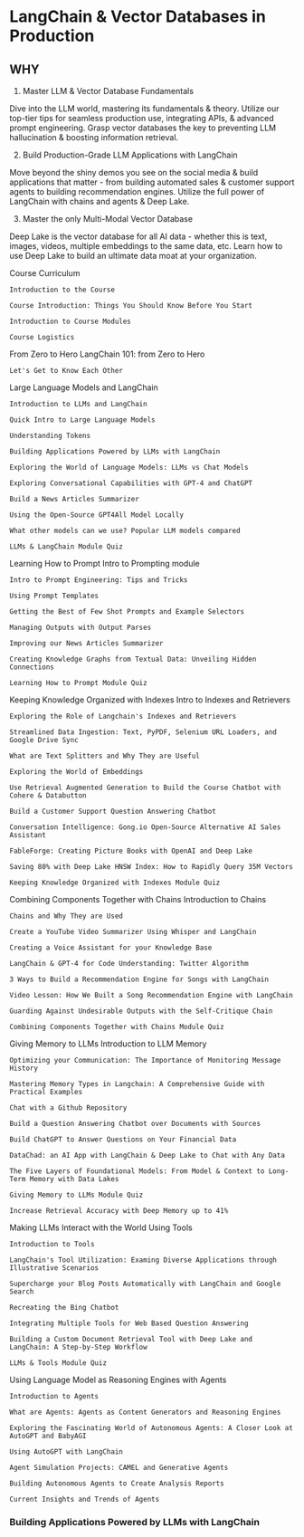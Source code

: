 # LangChain & Vector Databases in Production

## WHY


1. Master LLM & Vector Database Fundamentals

Dive into the LLM world, mastering its fundamentals & theory. Utilize our top-tier tips for seamless production use, integrating APIs, & advanced prompt engineering. Grasp vector databases the key to preventing LLM hallucination & boosting information retrieval.

2. Build Production-Grade LLM Applications with LangChain

Move beyond the shiny demos you see on the social media & build applications that matter - from building automated sales & customer support agents to building recommendation engines. Utilize the full power of LangChain with chains and agents & Deep Lake.

3. Master the only Multi-Modal Vector Database

Deep Lake is the vector database for all AI data - whether this is text, images, videos, multiple embeddings to the same data, etc. Learn how to use Deep Lake to build an ultimate data moat at your organization.



Course Curriculum

    Introduction to the Course

    Course Introduction: Things You Should Know Before You Start

    Introduction to Course Modules

    Course Logistics

From Zero to Hero
    LangChain 101: from Zero to Hero

    Let's Get to Know Each Other

Large Language Models and LangChain

    Introduction to LLMs and LangChain

    Quick Intro to Large Language Models

    Understanding Tokens

    Building Applications Powered by LLMs with LangChain

    Exploring the World of Language Models: LLMs vs Chat Models

    Exploring Conversational Capabilities with GPT-4 and ChatGPT

    Build a News Articles Summarizer

    Using the Open-Source GPT4All Model Locally

    What other models can we use? Popular LLM models compared

    LLMs & LangChain Module Quiz

Learning How to Prompt
    Intro to Prompting module

    Intro to Prompt Engineering: Tips and Tricks

    Using Prompt Templates

    Getting the Best of Few Shot Prompts and Example Selectors

    Managing Outputs with Output Parses

    Improving our News Articles Summarizer

    Creating Knowledge Graphs from Textual Data: Unveiling Hidden Connections

    Learning How to Prompt Module Quiz


Keeping Knowledge Organized with Indexes
    Intro to Indexes and Retrievers

    Exploring the Role of Langchain's Indexes and Retrievers

    Streamlined Data Ingestion: Text, PyPDF, Selenium URL Loaders, and Google Drive Sync

    What are Text Splitters and Why They are Useful

    Exploring the World of Embeddings

    Use Retrieval Augmented Generation to Build the Course Chatbot with Cohere & Databutton

    Build a Customer Support Question Answering Chatbot

    Conversation Intelligence: Gong.io Open-Source Alternative AI Sales Assistant

    FableForge: Creating Picture Books with OpenAI and Deep Lake

    Saving 80% with Deep Lake HNSW Index: How to Rapidly Query 35M Vectors

    Keeping Knowledge Organized with Indexes Module Quiz

Combining Components Together with Chains
    Introduction to Chains

    Chains and Why They are Used

    Create a YouTube Video Summarizer Using Whisper and LangChain

    Creating a Voice Assistant for your Knowledge Base

    LangChain & GPT-4 for Code Understanding: Twitter Algorithm

    3 Ways to Build a Recommendation Engine for Songs with LangChain

    Video Lesson: How We Built a Song Recommendation Engine with LangChain

    Guarding Against Undesirable Outputs with the Self-Critique Chain

    Combining Components Together with Chains Module Quiz

Giving Memory to LLMs
    Introduction to LLM Memory

    Optimizing your Communication: The Importance of Monitoring Message History

    Mastering Memory Types in Langchain: A Comprehensive Guide with Practical Examples

    Chat with a Github Repository

    Build a Question Answering Chatbot over Documents with Sources

    Build ChatGPT to Answer Questions on Your Financial Data

    DataChad: an AI App with LangChain & Deep Lake to Chat with Any Data

    The Five Layers of Foundational Models: From Model & Context to Long-Term Memory with Data Lakes

    Giving Memory to LLMs Module Quiz

    Increase Retrieval Accuracy with Deep Memory up to 41%

Making LLMs Interact with the World Using Tools

    Introduction to Tools

    LangChain's Tool Utilization: Examing Diverse Applications through Illustrative Scenarios

    Supercharge your Blog Posts Automatically with LangChain and Google Search

    Recreating the Bing Chatbot

    Integrating Multiple Tools for Web Based Question Answering

    Building a Custom Document Retrieval Tool with Deep Lake and LangChain: A Step-by-Step Workflow

    LLMs & Tools Module Quiz


Using Language Model as Reasoning Engines with Agents

    Introduction to Agents

    What are Agents: Agents as Content Generators and Reasoning Engines

    Exploring the Fascinating World of Autonomous Agents: A Closer Look at AutoGPT and BabyAGI

    Using AutoGPT with LangChain

    Agent Simulation Projects: CAMEL and Generative Agents

    Building Autonomous Agents to Create Analysis Reports

    Current Insights and Trends of Agents



### Building Applications Powered by LLMs with LangChain
